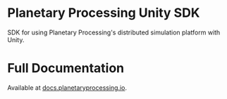 # Planetary Processing Unity SDK

SDK for using Planetary Processing's distributed simulation platform with Unity.

# Full Documentation
Available at [docs.planetaryprocessing.io](https://docs.planetaryprocessing.io/).
